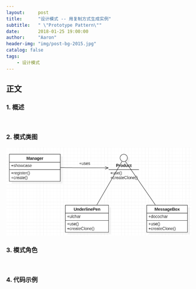 ```yaml
---
layout:     post
title:      "设计模式 -- 用复制方式生成实例"
subtitle:   " \"Prototype Pattern\""
date:       2018-01-25 19:00:00
author:     "Aaron"
header-img: "img/post-bg-2015.jpg"
catalog: false
tags:
    - 设计模式
---
```



## 正文

### 1. 概述



<br />

### 2. 模式类图
<img class="shadow" src="/img/in-post/prototypepattern/prototype-1.png" width="500">

<br />

### 3. 模式角色





<br />

### 4. 代码示例









